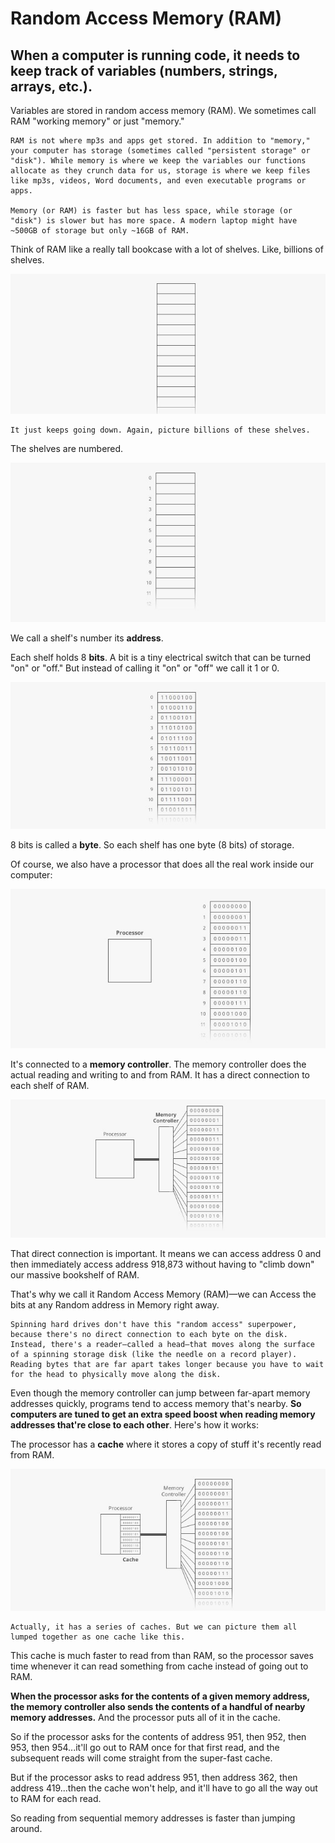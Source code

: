 # Random Access Memory (RAM)

## When a computer is running code, it needs to keep track of variables (numbers, strings, arrays, etc.).

Variables are stored in random access memory (RAM). We sometimes call RAM "working memory" or just "memory."

~~~
RAM is not where mp3s and apps get stored. In addition to "memory," your computer has storage (sometimes called "persistent storage" or "disk"). While memory is where we keep the variables our functions allocate as they crunch data for us, storage is where we keep files like mp3s, videos, Word documents, and even executable programs or apps.

Memory (or RAM) is faster but has less space, while storage (or "disk") is slower but has more space. A modern laptop might have ~500GB of storage but only ~16GB of RAM.
~~~

Think of RAM like a really tall bookcase with a lot of shelves. Like, billions of shelves.

![Texto alternativo](1.jpg)

~~~
It just keeps going down. Again, picture billions of these shelves.
~~~

The shelves are numbered.

![Texto alternativo](2.jpg)

We call a shelf's number its **address**.

Each shelf holds 8 **bits**. A bit is a tiny electrical switch that can be turned "on" or "off." But instead of calling it "on" or "off" we call it 1 or 0.

![Texto alternativo](3.jpg)

8 bits is called a **byte**. So each shelf has one byte (8 bits) of storage.

Of course, we also have a processor that does all the real work inside our computer:

![Texto alternativo](4.jpg)

It's connected to a **memory controller**. The memory controller does the actual reading and writing to and from RAM. It has a direct connection to each shelf of RAM.

![Texto alternativo](5.jpg)

That direct connection is important. It means we can access address 0 and then immediately access address 918,873 without having to "climb down" our massive bookshelf of RAM.

That's why we call it Random Access Memory (RAM)—we can Access the bits at any Random address in Memory right away.

~~~
Spinning hard drives don't have this "random access" superpower, because there's no direct connection to each byte on the disk. Instead, there's a reader—called a head—that moves along the surface of a spinning storage disk (like the needle on a record player). Reading bytes that are far apart takes longer because you have to wait for the head to physically move along the disk.
~~~

Even though the memory controller can jump between far-apart memory addresses quickly, programs tend to access memory that's nearby. **So computers are tuned to get an extra speed boost when reading memory addresses that're close to each other**. Here's how it works:

The processor has a **cache** where it stores a copy of stuff it's recently read from RAM.

![Texto alternativo](6.jpg)

~~~
Actually, it has a series of caches. But we can picture them all lumped together as one cache like this.
~~~

This cache is much faster to read from than RAM, so the processor saves time whenever it can read something from cache instead of going out to RAM.

**When the processor asks for the contents of a given memory address, the memory controller also sends the contents of a handful of nearby memory addresses.** And the processor puts all of it in the cache.

So if the processor asks for the contents of address 951, then 952, then 953, then 954...it'll go out to RAM once for that first read, and the subsequent reads will come straight from the super-fast cache.

But if the processor asks to read address 951, then address 362, then address 419...then the cache won't help, and it'll have to go all the way out to RAM for each read.

So reading from sequential memory addresses is faster than jumping around.